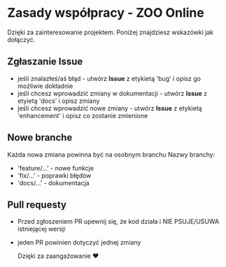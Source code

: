 # Zasady współpracy - ZOO Online
Dzięki za zainteresowanie projektem. Poniżej znajdziesz wskazówki jak dołączyć.

## Zgłaszanie Issue
- jeśli znalazłeś/aś błąd - utwórz **Issue** z etykietą 'bug' i opisz go możliwie dokładnie
- jeśli chcesz wprowadzić zmiany w dokumentacji - utwórz **Issue** z etyietą 'docs' i opisz zmiany
- jeśli chcesz wprowadzić nowe zmiany - utwórz **Issue** z etykietą 'enhancement' i opisz co zostanie zmienione

## Nowe branche
Każda nowa zmiana powinna być na osobnym branchu
Nazwy branchy:
- 'feature/...' - nowe funkcje
- 'fix/...' - poprawki błędów
- 'docs/...' - dokumentacja

## Pull requesty
 - Przed zgłoszeniem PR upewnij się, że kod działa i NIE PSUJE/USUWA istniejącej wersji
 - jeden PR powinien dotyczyć jednej zmiany

   Dzięki za zaangażowanie ❤️ 
  
